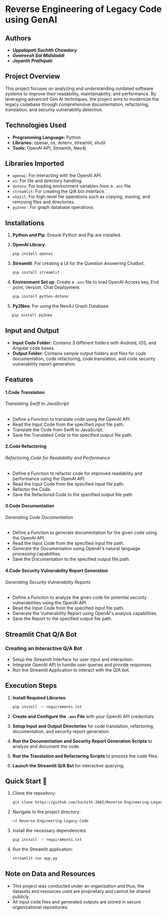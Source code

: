 # Reverse Engineering of Legacy Code using GenAI

## Authors

- ***Uppalapati Suchith Chowdary***
- ***Gowreesh Sai Mididoddi***
- ***Jayanth Prathipati***

## Project Overview

This project focuses on analyzing and understanding outdated software systems to improve their readability, maintainability, and performance. By leveraging advanced Gen AI techniques, the project aims to modernize the legacy codebase through comprehensive documentation, refactoring, translation, and security vulnerability detection.

## Technologies Used

- **Programming Language:** Python
- **Libraries:** openai, os, dotenv, streamlit, shutil
- **Tools:** OpenAI API, Streamlit, Neo4j

## Libraries Imported

- `openai`: For interacting with the OpenAI API.
- `os`: For file and directory handling.
- `dotenv`: For loading environment variables from a `.env` file.
- `streamlit`: For creating the Q/A bot interface.
- `shutil`: For high-level file operations such as copying, moving, and removing files and directories.
- `py2neo` : For graph database operations.

## Installations

1. **Python and Pip**: Ensure Python and Pip are installed.
2. **OpenAI Library**:

   ```bash
   pip install openai
   ```
3. **Streamlit**: For creating a UI for the Question Answering Chatbot.

   ```bash
   pip install streamlit
   ```
4. **Environment Set up**: Create a `.env` file to load OpenAI Access key, End point, Version, Chat Deployment.

   ```bash
   pip install python-dotenv
   ```
5. **Py2Neo**: For using the Neo4J Graph Database.

```bash
   pip install py2neo
```

## Input and Output

- **Input Code Folder**: Contains 3 different folders with Android, iOS, and Angular code bases.
- **Output Folder**: Contains sample output folders and files for code documentation, code refactoring, code translation, and code security vulnerability report generation.

## Features

#### 1.Code Translation

###### Translating Swift to JavaScript

- Define a Function to translate code using the OpenAI API.
- Read the Input Code from the specified input file path.
- Translate the Code from Swift to JavaScript.
- Save the Translated Code to the specified output file path.

#### 2.Code Refactoring

###### Refactoring Code for Readability and Performance

- Define a Function to refactor code for improved readability and performance using the OpenAI API.
- Read the Input Code from the specified input file path.
- Refactor the Code.
- Save the Refactored Code to the specified output file path.

#### 3.Code Documentation

###### Generating Code Documentation

- Define a Function to generate documentation for the given code using the OpenAI API.
- Read the Input Code from the specified input file path.
- Generate the Documentation using OpenAI's natural language processing capabilities.
- Save the Documentation to the specified output file path.

#### 4.Code Security Vulnerability Report Generation

###### Generating Security Vulnerability Reports

- Define a Function to analyze the given code for potential security vulnerabilities using the OpenAI API.
- Read the Input Code from the specified input file path.
- Generate the Vulnerability Report using OpenAI's analysis capabilities.
- Save the Report to the specified output file path.

## Streamlit Chat Q/A Bot

### Creating an Interactive Q/A Bot

- Setup the Streamlit Interface for user input and interaction.
- Integrate OpenAI API to handle user queries and provide responses.
- Run the Streamlit Application to interact with the Q/A bot.

## Execution Steps

1. **Install Required Libraries**:

   ```bash
   pip install -r requirements.txt
   ```
2. **Create and Configure the `.env` File** with your OpenAI API credentials.
3. **Setup Input and Output Directories** for code translation, refactoring, documentation, and security report generation.
4. **Run the Documentation and Security Report Generation Scripts** to analyze and document the code.
5. **Run the Translation and Refactoring Scripts** to process the code files.
6. **Launch the Streamlit Q/A Bot** for interactive querying.

## Quick Start 🚀

1. Clone the repository:

   ```bash
   git clone https://github.com/Suchith-2002/Reverse-Engineering-Legacy-Code.git
   ```
2. Navigate to the project directory:

   ```bash
   cd Reverse-Engineering-Legacy-Code
   ```
3. Install the necessary dependencies:

   ```bash
   pip install -r requirements.txt
   ```
4. Run the Streamlit application:

   ```bash
   streamlit run app.py
   ```

## Note on Data and Resources

- This project was conducted under an organization and thus, the datasets and resources used are proprietary and cannot be shared publicly.
- All input code files and generated outputs are stored in secure organizational repositories.
